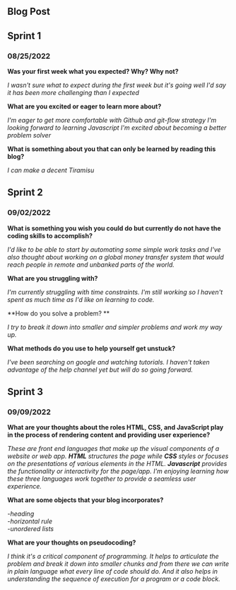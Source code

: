 ## Blog Post
## Sprint 1
### 08/25/2022


**Was your first week what you expected? Why? Why not?**

_I wasn't sure what to expect during the first week but it's going well
I'd say it has been more challenging than I expected_

**What are you excited or eager to learn more about?**

_I'm eager to get more comfortable with Github and git-flow strategy
I'm looking forward to learning Javascript
I'm excited about becoming a better problem solver_

**What is something about you that can only be learned by reading this blog?**

_I can make a decent Tiramisu_

## Sprint 2
### 09/02/2022

**What is something you wish you could do but currently do not have the coding skills to accomplish?**

_I'd like to be able to start by automating some simple work tasks and I've also thought about working on a global money transfer system that would reach 
 people in remote and unbanked parts of the world._
 
 **What are you struggling with?**

_I'm currently struggling with time constraints. I'm still working so I haven't spent as much time as I'd like on learning to code._

**How do you solve a problem? **

_I try to break it down into smaller and simpler problems and work my way up._

**What methods do you use to help yourself get unstuck?**

_I've been searching on google and watching tutorials. I haven't taken advantage of the help channel yet but will do so going forward._
 
## Sprint 3
### 09/09/2022
 
 **What are your thoughts about the roles HTML, CSS, and JavaScript play in the process of rendering content and providing user experience?**
 
 _These are front end languages that make up the visual components of a website or web app. **HTML** structures the page while **CSS** styles or focuses on the presentations of various elements in the HTML. **Javascript** provides the functionality or interactivity for the page/app._
 _I'm enjoying learning how these three languages work together to provide a seamless user experience._
 
 **What are some objects that your blog incorporates?**
 
 -_heading_<br>
 -_horizontal rule_<br>
 -_unordered lists_
 
 **What are your thoughts on pseudocoding?**
 
 _I think it's a critical component of programming. It helps to articulate the problem and break it down into smaller chunks and from there we can write in plain language what every line of code should do. And it also helps in understanding the sequence of execution for a program or a code block._


